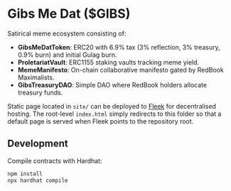 # Gibs Me Dat ($GIBS)

Satirical meme ecosystem consisting of:

- **GibsMeDatToken**: ERC20 with 6.9% tax (3% reflection, 3% treasury, 0.9% burn) and initial Gulag burn.
- **ProletariatVault**: ERC1155 staking vaults tracking meme yield.
- **MemeManifesto**: On-chain collaborative manifesto gated by RedBook Maximalists.
- **GibsTreasuryDAO**: Simple DAO where RedBook holders allocate treasury funds.

Static page located in `site/` can be deployed to [Fleek](https://fleek.co) for decentralised hosting. The root-level `index.html` simply redirects to this folder so that a default page is served when Fleek points to the repository root.

## Development

Compile contracts with Hardhat:

```bash
npm install
npx hardhat compile
```
